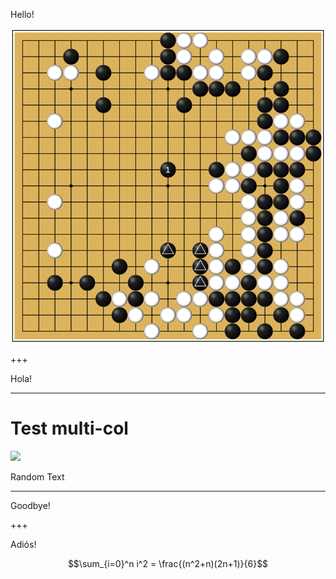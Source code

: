 Hello!

![Logo](ear_reddening.png)


+++

Hola!

---
# Test multi-col

<div class="slide-wrapper">
  <div class="left-image">
    <a href="#">
      <img src="https://github.com/maxpumperla/betago/blob/hamburg-ai/ear_reddening.png">
    </a>
  </div>
  <div class="right-text">
    <p>Random Text</p>
  </div>
</div>

---

Goodbye!

+++

Adiós!

$$\sum_{i=0}^n i^2 = \frac{(n^2+n)(2n+1)}{6}$$

